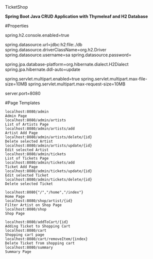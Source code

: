 TicketShop

**Spring Boot Java CRUD Application with Thymeleaf and H2 Database**

#Properties

spring.h2.console.enabled=true

spring.datasource.url=jdbc:h2:file:./db
spring.datasource.driverClassName=org.h2.Driver
spring.datasource.username=sa
spring.datasource.password=

spring.jpa.database-platform=org.hibernate.dialect.H2Dialect
spring.jpa.hibernate.ddl-auto=update

spring.servlet.multipart.enabled=true
spring.servlet.multipart.max-file-size=10MB
spring.servlet.multipart.max-request-size=10MB

server.port=8080

#Page Templates

    localhost:8080/admin
    Admin Page
    localhost:8080/admin/artists
    List of Artists Page
    localhost:8080/admin/artists/add
    Artist Add Page
    localhost:8080/admin/artists/delete/{id}
    Delete selected Artist
    localhost:8080/admin/artists/update/{id}
    Edit selected Artist
    localhost:8080/admin/tickets
    List of Tickets Page
    localhost:8080/admin/tickets/add
    Ticket Add Page
    localhost:8080/admin/tickets/update/{id}
    Edit selected Ticket
    localhost:8080/admin/tickets/delete/{id}
    Delete selected Ticket
    
    localhost:8080{"/","/home","/index"}
    Home Page
    localhost:8080/shop/artist/{id}
    Filter Artist on Shop Page
    localhost:8080/shop
    Shop Page

    localhost:8080/addToCart/{id}
    Adding Ticket to Shopping Cart
    localhost:8080/cart
    Shopping cart page
    localhost:8080/cart/removeItem/{index}
    Delete Ticket from shopping cart
    localhost:8080/summary
    Summary Page